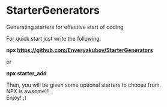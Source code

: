 # StarterGenerators
Generating starters for effective start of coding

For quick start just write the following:

<b> npx https://github.com/Enveryakubov/StarterGenerators </b>

or 

<b> npx starter_add </b>

Then, you will be given some optional starters to choose from.
<br/>
NPX is awsome!!! 
<br/>
Enjoy! ;)
